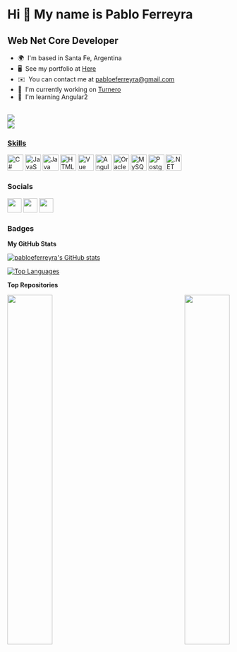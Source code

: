 Hi 👋 My name is Pablo Ferreyra
===============================

Web Net Core Developer
-----------------------

*   🌍  I'm based in Santa Fe, Argentina
*   🖥️  See my portfolio at [Here](http://pabloeferreyra.github.io)
*   ✉️  You can contact me at [pabloeferreyra@gmail.com](mailto:pabloeferreyra@gmail.com)
*   🚀  I'm currently working on [Turnero](http://github.com/pabloeferreyra/Turnero)
*   🧠  I'm learning Angular2<a href="https://www.twitter.com/peferreyra_cs" target="_blank" rel="noreferrer">
  <br/>
  <a href="https://twitter.com/intent/follow?screen_name=peferreyra_cs" target="_blank" rel="noreferrer">
    <img src="https://img.shields.io/twitter/follow/peferreyra_cs?logo=twitter&style=for-the-badge&color=0891b2&labelColor=1c1917" />
    <br/>
  <a href="https://www.github.com/pabloeferreyra" target="_blank" rel="noreferrer">
  <img src="https://img.shields.io/github/followers/pabloeferreyra?logo=github&style=for-the-badge&color=0891b2&labelColor=1c1917" />
  
### Skills
  
<a href="https://docs.microsoft.com/en-us/dotnet/csharp/" target="_blank" rel="noreferrer"><img src="https://raw.githubusercontent.com/danielcranney/readme-generator/main/public/icons/skills/csharp-colored.svg" width="36" height="36" alt="C#" /></a>
<a href="https://developer.mozilla.org/en-US/docs/Web/JavaScript" target="_blank" rel="noreferrer"><img src="https://raw.githubusercontent.com/danielcranney/readme-generator/main/public/icons/skills/javascript-colored.svg" width="36" height="36" alt="JavaScript" /></a>
<a href="https://www.oracle.com/java/" target="_blank" rel="noreferrer"><img src="https://raw.githubusercontent.com/danielcranney/readme-generator/main/public/icons/skills/java-colored.svg" width="36" height="36" alt="Java" /></a>
<a href="https://developer.mozilla.org/en-US/docs/Glossary/HTML5" target="_blank" rel="noreferrer"><img src="https://raw.githubusercontent.com/danielcranney/readme-generator/main/public/icons/skills/html5-colored.svg" width="36" height="36" alt="HTML5" /></a>
<a href="https://vuejs.org/" target="_blank" rel="noreferrer"><img src="https://raw.githubusercontent.com/danielcranney/readme-generator/main/public/icons/skills/vuejs-colored.svg" width="36" height="36" alt="Vue" /></a>
<a href="https://angular.io/" target="_blank" rel="noreferrer"><img src="https://raw.githubusercontent.com/danielcranney/readme-generator/main/public/icons/skills/angularjs-colored.svg" width="36" height="36" alt="Angular" /></a>
<a href="https://www.oracle.com/uk/index.html" target="_blank" rel="noreferrer"><img src="https://raw.githubusercontent.com/danielcranney/readme-generator/main/public/icons/skills/oracle-colored.svg" width="36" height="36" alt="Oracle" /></a>
<a href="https://www.mysql.com/" target="_blank" rel="noreferrer"><img src="https://raw.githubusercontent.com/danielcranney/readme-generator/main/public/icons/skills/mysql-colored.svg" width="36" height="36" alt="MySQL" /></a>
<a href="https://www.postgresql.org/" target="_blank" rel="noreferrer"><img src="https://raw.githubusercontent.com/danielcranney/readme-generator/main/public/icons/skills/postgresql-colored.svg" width="36" height="36" alt="PostgreSQL" /></a>
<a href="https://dotnet.microsoft.com/en-us/" target="_blank" rel="noreferrer"><img src="https://raw.githubusercontent.com/danielcranney/readme-generator/main/public/icons/skills/dot-net-colored.svg" width="36" height="36" alt=".NET" /></a>
</p>
                    
### Socials
                  
<p align="left">
                          
<a href="https://www.github.com/pabloeferreyra" target="_blank" rel="noreferrer"><img src="https://raw.githubusercontent.com/danielcranney/readme-generator/main/public/icons/socials/github-dark.svg" width="32" height="32" /></a> <a href="http://www.instagram.com/pferreyra.cs" target="_blank" rel="noreferrer"><img src="https://raw.githubusercontent.com/danielcranney/readme-generator/main/public/icons/socials/instagram.svg" width="32" height="32" /></a> <a href="https://www.twitter.com/peferreyra_cs" target="_blank" rel="noreferrer"><img src="https://raw.githubusercontent.com/danielcranney/readme-generator/main/public/icons/socials/twitter.svg" width="32" height="32" /></a>
</p>

### Badges

<b>My GitHub Stats</b>

<a href="http://www.github.com/pabloeferreyra"><img src="https://github-readme-stats-pabloeferreyra.vercel.app/api?username=pabloeferreyra&show_icons=true&hide=&count_private=true&title_color=0891b2&text_color=ffffff&icon_color=0891b2&bg_color=1c1917&hide_border=true&show_icons=true" alt="pabloeferreyra's GitHub stats" /></a>

<a href="https://github.com/pabloeferreyra" align="left"><img src="https://github-readme-stats-pabloeferreyra.vercel.app/api/top-langs/?username=pabloeferreyra&langs_count=10&title_color=0891b2&text_color=ffffff&icon_color=0891b2&bg_color=1c1917&hide_border=true&locale=en&custom_title=Top%20%Languages" alt="Top Languages" /></a>

<b>Top Repositories</b>

<div width="100%" align="center"><a href="https://github.com/pabloeferreyra/Turnero" align="left"><img align="left" width="45%" src="https://github-readme-stats-pabloeferreyra.vercel.app/api/pin/?username=pabloeferreyra&repo=Turnero&title_color=0891b2&text_color=ffffff&icon_color=0891b2&bg_color=1c1917&hide_border=true&locale=en" /></a><a href="https://github.com/pabloeferreyra/Traders" align="right"><img align="right" width="45%" src="https://github-readme-stats-pabloeferreyra.vercel.app/api/pin/?username=pabloeferreyra&repo=Traders&title_color=0891b2&text_color=ffffff&icon_color=0891b2&bg_color=1c1917&hide_border=true&locale=en" /></a></div><br /><br /><br /><br /><br /><br /><br />
